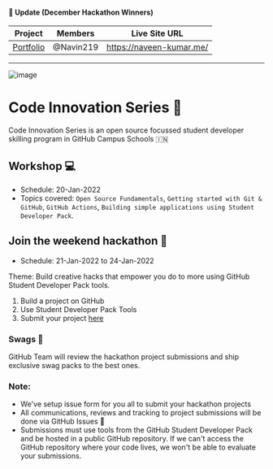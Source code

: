 #### 📣 Update (December Hackathon Winners)
| Project      | Members | Live Site URL
| ----------- | ----------- |---------|
| [Portfolio](https://github.com/GitHub-Campus-Program-India/CIS/issues/32)      | @Navin219       | https://naveen-kumar.me/

---
![image](https://user-images.githubusercontent.com/52326803/132934703-e8b7883f-1339-4ab9-9cc4-010103a1ca82.png)

# Code Innovation Series 🎉

Code Innovation Series is an open source focussed student developer skilling program in GitHub Campus Schools 🇮🇳 

## Workshop 💻
- Schedule: 20-Jan-2022
- Topics covered: `Open Source Fundamentals`, `Getting started with Git & GitHub`, `GitHub Actions`, `Building simple applications using Student Developer Pack`.


## Join the weekend hackathon 🚀
- Schedule: 21-Jan-2022 to 24-Jan-2022

Theme: Build creative hacks that empower you do to more using GitHub Student Developer Pack tools. 

1. Build a project on GitHub 
2. Use Student Developer Pack Tools 
3. Submit your project [here](https://github.com/GitHub-Campus-Program-India/September2021/issues/new/choose)

### Swags 🎁
GitHub Team will review the hackathon project submissions and ship exclusive swag packs to the best ones. 


### Note: 
- We've setup issue form for you all to submit your hackathon projects
- All communications, reviews and tracking to project submissions will be done via GitHub Issues 👀 
- Submissions must use tools from the GitHub Student Developer Pack and be hosted in a public GitHub repository. If we can't access the GitHub repository where your code lives, we won't be able to evaluate your submissions. 
